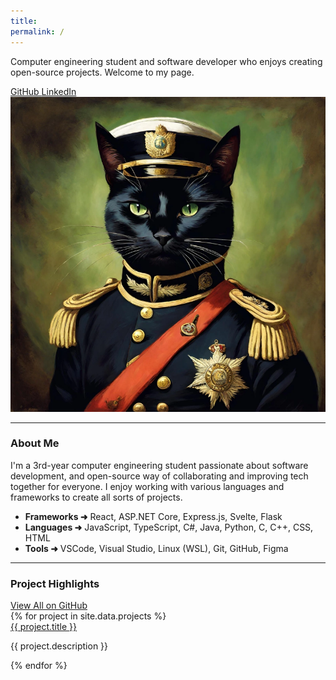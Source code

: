 ```yaml
---
title:
permalink: /
---
```


<section id="hero">
	<div id="hero-wrapper">
		<p>
			Computer engineering student and software developer who enjoys creating open-source projects. Welcome to my page.
		</p>
		<div id="hero-links">
			<a href="{{ site.github_profile }}" target="_blank">
				GitHub <i data-feather="external-link"></i>
			</a>
			<a href="{{ site.linkedin_profile }}" target="_blank">
				LinkedIn <i data-feather="external-link"></i>
			</a>
		</div>
	</div>
	<img
		id="general-cat"
		alt="General Cat"
		src="/assets/images/general_cat.webp"
		title="My dear profile picture" />
</section>
<hr />
<section id="about">
	<h3>About Me</h3>
	<p>
		I'm a 3rd-year computer engineering student passionate about software development, and open-source way of collaborating and improving tech together for everyone. I enjoy working with various languages and frameworks to create all sorts of projects.
	</p>
	<ul id="techlist">
		<li><b>Frameworks &#x279C;</b> React, ASP.NET Core, Express.js, Svelte, Flask</li>
		<li><b>Languages &#x279C;</b> JavaScript, TypeScript, C#, Java, Python, C, C++, CSS, HTML</li>
		<li><b>Tools &#x279C;</b> VSCode, Visual Studio, Linux (WSL), Git, GitHub, Figma</li>
	</ul>
</section>
<hr />
<section id="projects">
	<div>
		<h3>Project Highlights</h3>
		<a href="{{ site.github_profile }}?tab=repositories" target="_blank">
			View All on GitHub <i data-feather="external-link"></i>
		</a>
	</div>
	<div id="projectsgrid">
	{% for project in site.data.projects %}
		<div class="project">
			<a href="{{ project.source }}" target="_blank">
				{{ project.title }} <i data-feather="external-link"></i>
			</a>
			<p>{{ project.description }}</p>
		</div>
	{% endfor %}
	</div>
</section>
